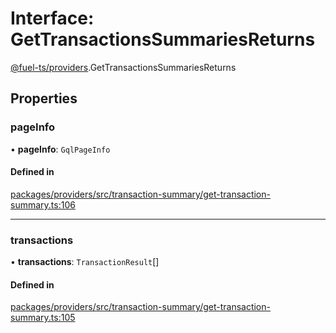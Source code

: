 # Interface: GetTransactionsSummariesReturns

[@fuel-ts/providers](/api/Providers/index.md).GetTransactionsSummariesReturns

## Properties

### pageInfo

• **pageInfo**: `GqlPageInfo`

#### Defined in

[packages/providers/src/transaction-summary/get-transaction-summary.ts:106](https://github.com/FuelLabs/fuels-ts/blob/5ff795dc/packages/providers/src/transaction-summary/get-transaction-summary.ts#L106)

___

### transactions

• **transactions**: `TransactionResult`[]

#### Defined in

[packages/providers/src/transaction-summary/get-transaction-summary.ts:105](https://github.com/FuelLabs/fuels-ts/blob/5ff795dc/packages/providers/src/transaction-summary/get-transaction-summary.ts#L105)
